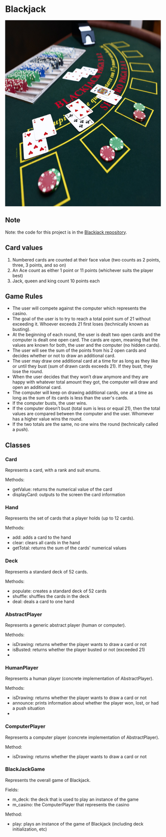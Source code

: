 # Blackjack

<p align="center">
  <img src="Blackjack.jpg" width="600" height="600">
</p>

## Note
Note: the code for this project is in the [Blackjack repository](https://github.com/z1chh/Blackjack).

## Card values
1. Numbered cards are counted at their face value (two counts as 2 points, three, 3 points, and so on)
2. An Ace count as either 1 point or 11 points (whichever suits the player best)
3. Jack, queen and king count 10 points each

## Game Rules
* The user will compete against the computer which represents the casino.
* The goal of the user is to try to reach a total point sum of 21 without exceeding it. Whoever exceeds 21 first loses (technically known as busting).
* At the beginning of each round, the user is dealt two open cards and the computer is dealt one open card. The cards are open, meaning that the values are known for both, the user and the computer (no hidden cards).
* The user will see the sum of the points from his 2 open cards and decides whether or not to draw an additional card.
* The user may draw one additional card at a time for as long as they like or until they bust (sum of drawn cards exceeds 21). If they bust, they lose the round.
* When the user decides that they won’t draw anymore and they are happy with whatever total amount they got, the computer will draw and open an additional card.
* The computer will keep on drawing additional cards, one at a time as long as the sum of its cards is less than the user's cards.
* If the computer busts, the user wins.
* If the computer doesn’t bust (total sum is less or equal 21), then the total values are compared between the computer and the user. Whomever has a higher value wins the round.
* If the two totals are the same, no one wins the round (technically called a push).

## Classes
### Card
Represents a card, with a rank and suit enums.

Methods:
* getValue: returns the numerical value of the card
* displayCard: outputs to the screen the card information

### Hand
Represents the set of cards that a player holds (up to 12 cards).

Methods:
* add: adds a card to the hand
* clear: clears all cards in the hand
* getTotal: returns the sum of the cards' numerical values

### Deck
Represents a standard deck of 52 cards.

Methods:
* populate: creates a standard deck of 52 cards
* shuffle: shuffles the cards in the deck
* deal: deals a card to one hand

### AbstractPlayer
Represents a generic abstract player (human or computer).

Methods:
* isDrawing: returns whether the player wants to draw a card or not
* isBusted: returns whether the player busted or not (exceeded 21)
* 
### HumanPlayer
Represents a human player (concrete implementation of AbstractPlayer).

Methods:
* isDrawing: returns whether the player wants to draw a card or not
* announce: prints information about whether the player won, lost, or had a push situation
* 
### ComputerPlayer
Represents a computer player (concrete implementation of AbstractPlayer).

Method:
* isDrawing: returns whether the player wants to draw a card or not

### BlackJackGame
Represents the overall game of Blackjack.

Fields:
* m_deck: the deck that is used to play an instance of the game
* m_casino: the ComputerPlayer that represents the casino

Method:
* play: plays an instance of the game of Blackjack (including deck initialization, etc)

